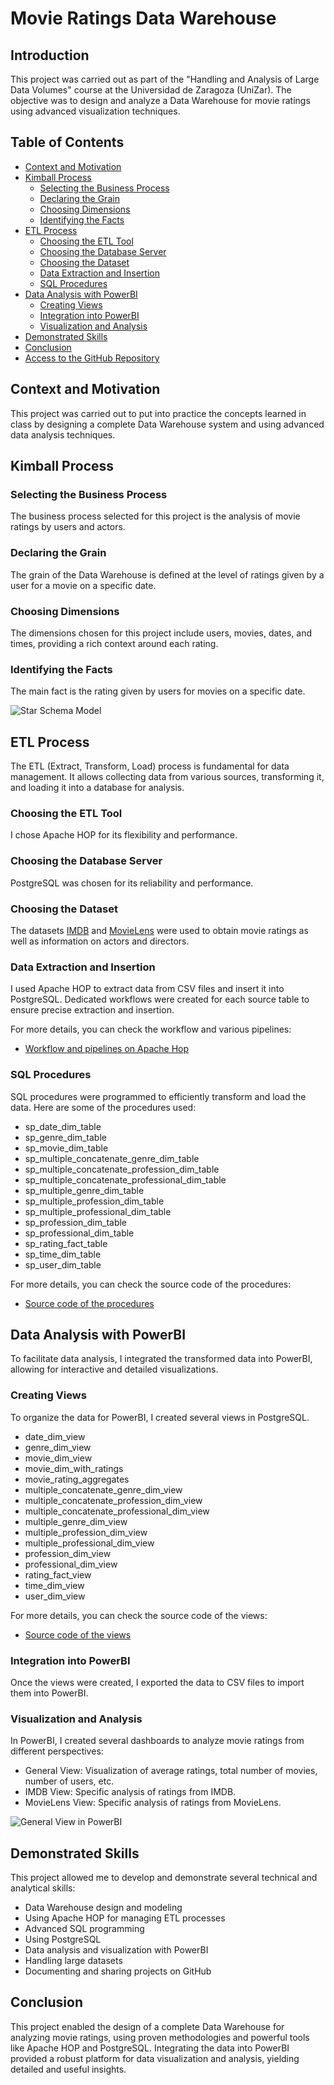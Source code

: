 # Movie Ratings Data Warehouse

## Introduction

This project was carried out as part of the "Handling and Analysis of Large Data Volumes" course at the Universidad de Zaragoza (UniZar). The objective was to design and analyze a Data Warehouse for movie ratings using advanced visualization techniques.

## Table of Contents

- [Context and Motivation](#context-and-motivation)
- [Kimball Process](#kimball-process)
  - [Selecting the Business Process](#selecting-the-business-process)
  - [Declaring the Grain](#declaring-the-grain)
  - [Choosing Dimensions](#choosing-dimensions)
  - [Identifying the Facts](#identifying-the-facts)
- [ETL Process](#etl-process)
  - [Choosing the ETL Tool](#choosing-the-etl-tool)
  - [Choosing the Database Server](#choosing-the-database-server)
  - [Choosing the Dataset](#choosing-the-dataset)
  - [Data Extraction and Insertion](#data-extraction-and-insertion)
  - [SQL Procedures](#sql-procedures)
- [Data Analysis with PowerBI](#data-analysis-with-powerbi)
  - [Creating Views](#creating-views)
  - [Integration into PowerBI](#integration-into-powerbi)
  - [Visualization and Analysis](#visualization-and-analysis)
- [Demonstrated Skills](#demonstrated-skills)
- [Conclusion](#conclusion)
- [Access to the GitHub Repository](#access-to-the-github-repository)

## Context and Motivation

This project was carried out to put into practice the concepts learned in class by designing a complete Data Warehouse system and using advanced data analysis techniques.

## Kimball Process

### Selecting the Business Process

The business process selected for this project is the analysis of movie ratings by users and actors.

### Declaring the Grain

The grain of the Data Warehouse is defined at the level of ratings given by a user for a movie on a specific date.

### Choosing Dimensions

The dimensions chosen for this project include users, movies, dates, and times, providing a rich context around each rating.

### Identifying the Facts

The main fact is the rating given by users for movies on a specific date.

![Star Schema Model](assets/UML_DATAWAREHOUSE.png)

## ETL Process

The ETL (Extract, Transform, Load) process is fundamental for data management. It allows collecting data from various sources, transforming it, and loading it into a database for analysis.

### Choosing the ETL Tool

I chose Apache HOP for its flexibility and performance.

### Choosing the Database Server

PostgreSQL was chosen for its reliability and performance.

### Choosing the Dataset

The datasets [IMDB](https://developer.imdb.com/non-commercial-datasets/) and [MovieLens](https://grouplens.org/datasets/movielens/) were used to obtain movie ratings as well as information on actors and directors.

### Data Extraction and Insertion

I used Apache HOP to extract data from CSV files and insert it into PostgreSQL. Dedicated workflows were created for each source table to ensure precise extraction and insertion.

For more details, you can check the workflow and various pipelines:
- [Workflow and pipelines on Apache Hop](https://github.com/nasser-chaouchi/movie-ratings-datawarehouse/tree/main/ApacheHOP)

### SQL Procedures

SQL procedures were programmed to efficiently transform and load the data. Here are some of the procedures used:

- sp_date_dim_table
- sp_genre_dim_table
- sp_movie_dim_table
- sp_multiple_concatenate_genre_dim_table
- sp_multiple_concatenate_profession_dim_table
- sp_multiple_concatenate_professional_dim_table
- sp_multiple_genre_dim_table
- sp_multiple_profession_dim_table
- sp_multiple_professional_dim_table
- sp_profession_dim_table
- sp_professional_dim_table
- sp_rating_fact_table
- sp_time_dim_table
- sp_user_dim_table

For more details, you can check the source code of the procedures:
- [Source code of the procedures](https://github.com/nasser-chaouchi/movie-ratings-datawarehouse/tree/main/PostgreSQL/procedures)

## Data Analysis with PowerBI

To facilitate data analysis, I integrated the transformed data into PowerBI, allowing for interactive and detailed visualizations.

### Creating Views

To organize the data for PowerBI, I created several views in PostgreSQL.

- date_dim_view
- genre_dim_view
- movie_dim_view
- movie_dim_with_ratings
- movie_rating_aggregates
- multiple_concatenate_genre_dim_view
- multiple_concatenate_profession_dim_view
- multiple_concatenate_professional_dim_view
- multiple_genre_dim_view
- multiple_profession_dim_view
- multiple_professional_dim_view
- profession_dim_view
- professional_dim_view
- rating_fact_view
- time_dim_view
- user_dim_view

For more details, you can check the source code of the views:
- [Source code of the views](https://github.com/nasser-chaouchi/movie-ratings-datawarehouse/tree/main/PostgreSQL/views)

### Integration into PowerBI

Once the views were created, I exported the data to CSV files to import them into PowerBI.

### Visualization and Analysis

In PowerBI, I created several dashboards to analyze movie ratings from different perspectives:

- General View: Visualization of average ratings, total number of movies, number of users, etc.
- IMDB View: Specific analysis of ratings from IMDB.
- MovieLens View: Specific analysis of ratings from MovieLens.

![General View in PowerBI](assets/report_power_bi_s1.png)

## Demonstrated Skills

This project allowed me to develop and demonstrate several technical and analytical skills:
- Data Warehouse design and modeling
- Using Apache HOP for managing ETL processes
- Advanced SQL programming
- Using PostgreSQL
- Data analysis and visualization with PowerBI
- Handling large datasets
- Documenting and sharing projects on GitHub

## Conclusion

This project enabled the design of a complete Data Warehouse for analyzing movie ratings, using proven methodologies and powerful tools like Apache HOP and PostgreSQL. Integrating the data into PowerBI provided a robust platform for data visualization and analysis, yielding detailed and useful insights.
